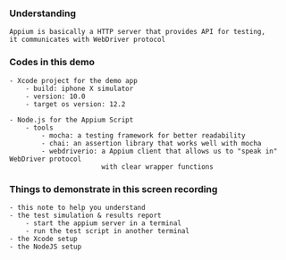 ### Understanding

    Appium is basically a HTTP server that provides API for testing,
    it communicates with WebDriver protocol 

### Codes in this demo
    - Xcode project for the demo app
        - build: iphone X simulator
        - version: 10.0
        - target os version: 12.2

    - Node.js for the Appium Script
        - tools
            - mocha: a testing framework for better readability
            - chai: an assertion library that works well with mocha
            - webdriverio: a Appium client that allows us to "speak in" WebDriver protocol
                           with clear wrapper functions

### Things to demonstrate in this screen recording

    - this note to help you understand
    - the test simulation & results report
        - start the appium server in a terminal
        - run the test script in another terminal
    - the Xcode setup
    - the NodeJS setup
